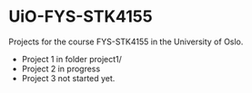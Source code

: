 # UiO-FYS-STK4155

Projects for the course FYS-STK4155 in the University of Oslo.

- Project 1 in folder project1/
- Project 2 in progress
- Project 3 not started yet.
